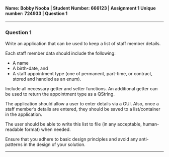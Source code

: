 #### Name: Bobby Nooba | Student Number: 666123 | Assignment 1 Unique number: 724933 | Question 1

---
### Question 1
Write an application that can be used to keep a list of staff member details. 

Each staff member data should include the following:
- A name
- A birth-date, and
- A staff appointment type (one of permanent, part-time, or contract, stored and handled as an
enum).

Include all necessary getter and setter functions. An additional getter can be used to return the
appointment type as a QString.

The application should allow a user to enter details via a GUI. Also, once a staff member’s details
are entered, they should be saved to a list/container in the application.

The user should be able
to write this list to file (in any acceptable, human-readable format) when needed.

Ensure that you adhere to basic design principles and avoid any anti-patterns in the design of
your solution.

---
